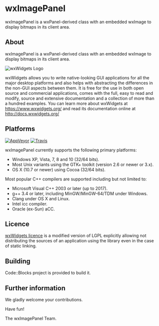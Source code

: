 # wxImagePanel
wxImagePanel is a wxPanel-derived class with an embedded wxImage to display bitmaps in its client area.

About
-----

wxImagePanel is a wxPanel-derived class with an embedded wxImage to display bitmaps in its client area.

![wxWidgets Logo](https://www.wxwidgets.org/assets/img/header-logo.png)

wxWidgets allows you to write native-looking GUI applications for
all the major desktop platforms and also helps with abstracting
the differences in the non-GUI aspects between them. It is free
for the use in both open source and commercial applications, comes
with the full, easy to read and modify, source and extensive
documentation and a collection of more than a hundred examples.
You can learn more about wxWidgets at https://www.wxwidgets.org/
and read its documentation online at http://docs.wxwidgets.org/


Platforms
---------

[![AppVeyor](https://img.shields.io/appveyor/ci/wxWidgets/wxWidgets/master.svg?label=Windows)](https://ci.appveyor.com/project/wxWidgets/wxwidgets)
[![Travis](https://img.shields.io/travis/wxWidgets/wxWidgets/master.svg?label=Linux)](https://travis-ci.org/wxWidgets/wxWidgets)

wxImagePanel currently supports the following primary platforms:

- Windows XP, Vista, 7, 8 and 10 (32/64 bits).
- Most Unix variants using the GTK+ toolkit (version 2.6 or newer or 3.x).
- OS X (10.7 or newer) using Cocoa (32/64 bits).

Most popular C++ compilers are supported including but not limited to:

- Microsoft Visual C++ 2003 or later (up to 2017).
- g++ 3.4 or later, including MinGW/MinGW-64/TDM under Windows.
- Clang under OS X and Linux.
- Intel icc compiler.
- Oracle (ex-Sun) aCC.


Licence
-------

[wxWidgets licence](https://github.com/wxWidgets/wxWidgets/blob/master/docs/licence.txt)
is a modified version of LGPL explicitly allowing not distributing the sources
of an application using the library even in the case of static linking.


Building
--------

Code::Blocks project is provided to build it.


Further information
-------------------

We gladly welcome your contributions.

Have fun!

The wxImagePanel Team.
